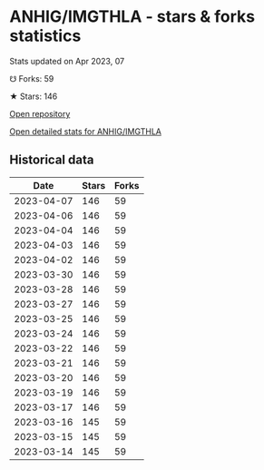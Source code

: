 # ANHIG/IMGTHLA - stars & forks statistics

Stats updated on Apr 2023, 07

☋ Forks: 59

★ Stars: 146

[Open repository](https://github.com/ANHIG/IMGTHLA)

[Open detailed stats for ANHIG/IMGTHLA](https://reviewgithub.com/rep/ANHIG/IMGTHLA)

## Historical data
| Date | Stars | Forks |
|------|-------|-------|
| 2023-04-07 | 146 | 59 | 
| 2023-04-06 | 146 | 59 | 
| 2023-04-04 | 146 | 59 | 
| 2023-04-03 | 146 | 59 | 
| 2023-04-02 | 146 | 59 | 
| 2023-03-30 | 146 | 59 | 
| 2023-03-28 | 146 | 59 | 
| 2023-03-27 | 146 | 59 | 
| 2023-03-25 | 146 | 59 | 
| 2023-03-24 | 146 | 59 | 
| 2023-03-22 | 146 | 59 | 
| 2023-03-21 | 146 | 59 | 
| 2023-03-20 | 146 | 59 | 
| 2023-03-19 | 146 | 59 | 
| 2023-03-17 | 146 | 59 | 
| 2023-03-16 | 145 | 59 | 
| 2023-03-15 | 145 | 59 | 
| 2023-03-14 | 145 | 59 | 


